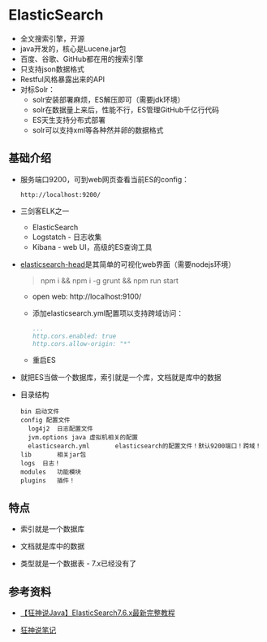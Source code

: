 # ElasticSearch

- 全文搜索引擎，开源 
- java开发的，核心是Lucene.jar包
- 百度、谷歌、GitHub都在用的搜索引擎
- 只支持json数据格式
- Restful风格暴露出来的API
- 对标Solr：
  - solr安装部署麻烦，ES解压即可（需要jdk环境）
  - solr在数据量上来后，性能不行，ES管理GitHub千亿行代码
  - ES天生支持分布式部署
  - solr可以支持xml等各种然并卵的数据格式



## 基础介绍

- 服务端口9200，可到web网页查看当前ES的config：

  ```
  http://localhost:9200/
  ```

- 三剑客ELK之一

  - ElasticSearch
  - Logstatch - 日志收集
  - Kibana - web UI，高级的ES查询工具

- [elasticsearch-head](https://github.com/mobz/elasticsearch-head)是其简单的可视化web界面（需要nodejs环境）
  > npm i && npm i -g grunt && npm run start

  - open web: http://localhost:9100/
  - 添加elasticsearch.yml配置项以支持跨域访问：

    ```yml
    ...
    http.cors.enabled: true
    http.cors.allow-origin: "*"
    ```
    
  - 重启ES

- 就把ES当做一个数据库，索引就是一个库，文档就是库中的数据

- 目录结构

  ```
  bin 启动文件
  config 配置文件
  	log4j2	日志配置文件
  	jvm.options	java 虚拟机相关的配置
  	elasticsearch.yml		elasticsearch的配置文件！默认9200端口！跨域！
  lib		相关jar包
  logs	日志！
  modules	功能模块
  plugins	插件！
  ```



## 特点

- 索引就是一个数据库

- 文档就是库中的数据

- 类型就是一个数据表 - 7.x已经没有了

  



## 参考资料

- [【狂神说Java】ElasticSearch7.6.x最新完整教程](https://www.bilibili.com/video/BV17a4y1x7zq?t=852&p=1)

- [狂神说笔记](https://gitee.com/kuangstudy/openclass)

